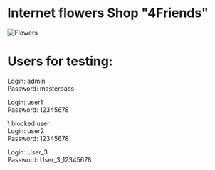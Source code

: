 # Internet flowers Shop "4Friends"
![Flowers](https://user-images.githubusercontent.com/96177236/153852520-9b7f27d0-8a4b-49fd-9bb8-1fe4f04a3edf.jpg)


# Users for testing:

Login: admin   
Password: masterpass

Login: user1   
Password: 12345678

\\ blocked user  
Login: user2            
Password: 12345678

Login: User_3            
Password: User_3_12345678

